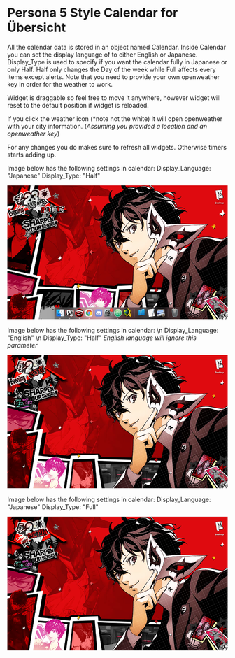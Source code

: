 # Persona 5 Style Calendar for Übersicht

All the calendar data is stored in an object named Calendar.
Inside Calendar you can set the display language of to either English or Japanese.
Display_Type is used to specify if you want the calendar fully in Japanese or only Half.
Half only changes the Day of the week while Full affects every items except alerts.
Note that you need to provide your own openweather key in order for the weather to work.

Widget is draggable so feel free to move it anywhere, however widget will reset to the
default position if widget is reloaded.

If you click the weather icon (*note not the white) it will open openweather with your city
information. (*Assuming you provided a location and an openweather key*)

For any changes you do makes sure to refresh all widgets. Otherwise timers starts adding up.

Image below has the following settings in calendar:
Display_Language: "Japanese"
Display_Type: "Half"

![Screenshot](https://github.com/darkjuanjo/Persona_5_Calendar/blob/master/Persona_5_Calendar_Screenshot.png)

Image below has the following settings in calendar: \n
Display_Language: "English" \n
Display_Type: "Half" *English language will ignore this parameter*

![Screenshot](https://github.com/darkjuanjo/Persona_5_Calendar/blob/master/Calendar_Screenshot_English.png)

Image below has the following settings in calendar:
Display_Language: "Japanese"
Display_Type: "Full"

![Screenshot](https://github.com/darkjuanjo/Persona_5_Calendar/blob/master/Calendar_Screenshot_Japanese_Full.png)

